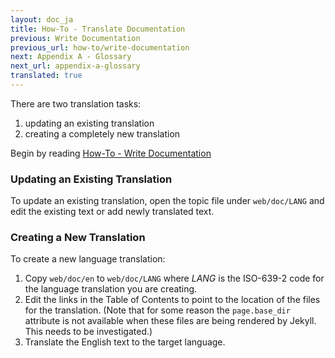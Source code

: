```yaml
---
layout: doc_ja
title: How-To - Translate Documentation
previous: Write Documentation
previous_url: how-to/write-documentation
next: Appendix A - Glossary
next_url: appendix-a-glossary
translated: true
---
```


There are two translation tasks:

1. updating an existing translation
1. creating a completely new translation

Begin by reading [How-To - Write
Documentation](/doc/ja/how-to/write-documentation/)


### Updating an Existing Translation

To update an existing translation, open the topic file under `web/doc/LANG`
and edit the existing text or add newly translated text.


### Creating a New Translation

To create a new language translation:

1. Copy `web/doc/en` to `web/doc/LANG` where _LANG_ is the ISO-639-2 code for
   the language translation you are creating.
1. Edit the links in the Table of Contents to point to the location of the
   files for the translation. (Note that for some reason the `page.base_dir`
   attribute is not available when these files are being rendered by Jekyll.
   This needs to be investigated.)
1. Translate the English text to the target language.

